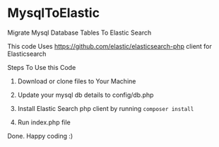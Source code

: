# MysqlToElastic
Migrate Mysql Database Tables To Elastic Search

This code Uses https://github.com/elastic/elasticsearch-php client for Elasticsearch

Steps To Use this Code

1) Download or clone files to Your Machine

2) Update your mysql db details to config/db.php

3) Install Elastic Search php client by running `composer install`

4) Run index.php file

Done. Happy coding :)
